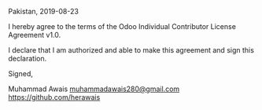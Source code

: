 Pakistan, 2019-08-23

I hereby agree to the terms of the Odoo Individual Contributor License
Agreement v1.0.

I declare that I am authorized and able to make this agreement and sign this
declaration.

Signed,

Muhammad Awais muhammadawais280@gmail.com https://github.com/herawais 
